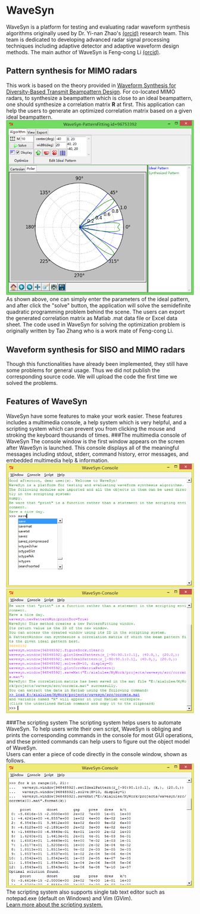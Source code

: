 WaveSyn
=======

WaveSyn is a platform for testing and evaluating radar waveform synthesis algorithms originally used by Dr. Yi-nan Zhao's [(orcid)](http://orcid.org/0000-0002-7335-8164) research team. This team is dedicated to developing advanced radar signal processing techniques including adaptive detector and adaptive waveform design methods. The main author of WaveSyn is Feng-cong Li [(orcid)](http://orcid.org/0000-0002-3337-2578).

Pattern synthesis for MIMO radars
-------
This work is based on the theory provided in [Waveform Synthesis for Diversity-Based Transmit Beampattern Design](http://ieeexplore.ieee.org/xpl/articleDetails.jsp?tp=&arnumber=4524058&queryText%3D%E2%80%9CWaveform+synthesis+for+diversity-basedtransmit+beampattern+design%2C). For co-located MIMO radars, to synthesize a beampattern which is close to an ideal beampattern, one should synthesize a correlation matrix <strong>R</strong> at first. This application can help the users to generate an optimized correlation matrix based on a given ideal beampattern. 
![](https://github.com/xialulee/WaveSyn/raw/master/doc/images/PatternFitting-Snapshot.png "PatternFitting window of WaveSyn")<br/>
As shown above, one can simply enter the parameters of the ideal pattern, and after click the "solve" button, the application will solve the semidefinite quadratic programming problem behind the scene. The users can export the generated correlation matrix as Matlab .mat data file or Excel data sheet. The code used in WaveSyn for solving the optimization problem is originally written by Tao Zhang who is a work mate of Feng-cong Li.

Waveform synthesis for SISO and MIMO radars
-------
Though this functionalities have already been implemented, they still have some problems for general usage. Thus we did not publish the corresponding source code. We will upload the code the first time we solved the problems. 

Features of WaveSyn
-------
WaveSyn have some features to make your work easier. These features includes a multimedia console, a help system which is very helpful, and a scripting system which can prevent you from clicking the mouse and stroking the keyboard thousands of times.
###The multimedia console of WaveSyn
The console window is the first window appears on the screen after WaveSyn is launched. This console displays all of the meaningful messages including stdout, stderr, command history, error messages, and embedded multimedia help & information.
![](https://github.com/xialulee/WaveSyn/raw/master/doc/images/Features-Console-Snapshot1.PNG "Console window of WaveSyn")<br/>
![](https://github.com/xialulee/WaveSyn/raw/master/doc/images/Features-Console-Snapshot2.PNG "Console window of WaveSyn")<br/>

###The scripting system
The scripting system helps users to automate WaveSyn. To help users write their own script, WaveSyn is obliging and prints the corresponding commands in the console for most GUI operations, and these printed commands can help users to figure out the object model of WaveSyn. <br/>
Users can enter a piece of code directly in the console window, shown as follows.
![](https://github.com/xialulee/WaveSyn/raw/master/doc/images/Features-Scripting-Snapshot1.png "Console window of WaveSyn")<br/>
The scripting system also supports single tab text editor such as notepad.exe (default on Windows) and Vim (GVim).<br/>
[Learn more about the scripting system.](https://github.com/xialulee/WaveSyn/blob/master/doc/ScriptingIntroduction.md)
